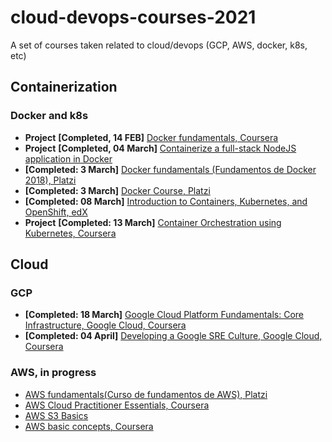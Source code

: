 # cloud-devops-courses-2021
A set of courses taken related to cloud/devops (GCP, AWS, docker, k8s, etc)



## Containerization

### Docker and k8s

* __Project__ **[Completed, 14 FEB]** [Docker fundamentals, Coursera ](https://www.coursera.org/account/accomplishments/verify/UNBDENV5Y7B8) 
* __Project__ **[Completed, 04 March]** [Containerize a full-stack NodeJS application in Docker](https://www.coursera.org/account/accomplishments/verify/MCNYL9S3YAFZ) 
* **[Completed: 3 March]** [Docker fundamentals (Fundamentos de Docker 2018), Platzi](https://platzi.com/p/javiermejiaperez/curso/1432-docker-2018/diploma/detalle/)
* **[Completed: 3 March]** [Docker Course, Platzi](https://platzi.com/p/javiermejiaperez/curso/2066-course/diploma/detalle/)
* **[Completed: 08 March]** [Introduction to Containers, Kubernetes, and OpenShift, edX](https://courses.edx.org/certificates/858de0684f2b44cdb4bb93e10528bff4)  
* __Project__ **[Completed: 13 March]** [Container Orchestration using Kubernetes, Coursera](https://www.coursera.org/account/accomplishments/verify/MUABYWRDJJKQ)

## Cloud
### GCP
* **[Completed: 18 March]** [Google Cloud Platform Fundamentals: Core Infrastructure, Google Cloud, Coursera](https://www.coursera.org/account/accomplishments/verify/DUSR3EQBXN3B)
* **[Completed:  04 April]** [Developing a Google SRE Culture, Google Cloud, Coursera](https://www.coursera.org/account/accomplishments/verify/HVWY27ZJ2Q4G)   

### AWS, **in progress**
* [AWS fundamentals(Curso de fundamentos de AWS), Platzi](https://platzi.com/clases/aws-cloud/)  
* [AWS Cloud Practitioner Essentials, Coursera](https://www.coursera.org/learn/aws-cloud-practitioner-essentials)  
* [AWS S3 Basics](https://www.coursera.org/projects/aws-s3-basics)  
* [AWS basic concepts, Coursera](https://www.coursera.org/specializations/aws-fundamentals)  



